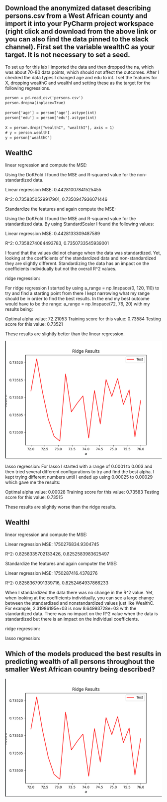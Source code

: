 ## Download the anonymized dataset describing persons.csv from a West African county and import it into your PyCharm project workspace (right click and download from the above link or you can also find the data pinned to the slack channel). First set the variable wealthC as your target. It is not necessary to set a seed. ##

To set up for this lab I imported the data and then dropped the na, which was about 70-80 data points, which should not affect the outcomes. After I checked the data types I changed age and edu to int. I set the features for X, dropping wealthC and wealthI and setting these as the target for the following regressions. 

``` 
person = pd.read_csv('persons.csv')
person.dropna(inplace=True)

person['age'] = person['age'].astype(int)
person['edu'] = person['edu'].astype(int)

X = person.drop(["wealthC", "wealthI"], axis = 1)
# y = person.wealthI
y = person['wealthC']
``` 

## WealthC ##

linear regression and compute the MSE:

Using the DoKFold I found the MSE and R-squared value for the non-standardized data.

Linear regression MSE: 0.44281007841525455

R^2: 0.7358350529917901, 0.7350947936071446

Standardize the features and again compute the MSE:

Using the DoKFold I found the MSE and R-squared value for the standardized data. By using StandardScaler I found the following values:

Linear regression MSE: 0.4428133309487589

R^2: 0.7358274064493783, 0.7350733545939001

I found that the values did not change when the data was standardized. Yet, looking at the coefficients of the standardized data and non-standardized they are slightly different. Standardizing the data has an impact on the coefficients individually but not the overall R^2 values. 

ridge regression:

For ridge regression I started by using a_range = np.linspace(0, 120, 110) to try and find a starting point from there I kept narrowing what my range should be in order to find the best results. In the end my best outcome would have to be the range: a_range = np.linspace(72, 76, 20) with my results being:

Optimal alpha value: 72.21053
Training score for this value: 0.73584
Testing score for this value: 0.73521

These results are slightly better than the linear regression. 

![ridge1](wealthcridge.png)

lasso regression:
For lasso I started with a range of 0.0001 to 0.003 and then tried several different configurations to try and find the best alpha. I kept trying different numbers until I ended up using 0.00025 to 0.00029 which gave me the results: 

Optimal alpha value: 0.00028
Training score for this value: 0.73583
Testing score for this value: 0.73515

These results are slightly worse than the ridge results. 

## WealthI ##

linear regression and compute the MSE:

Linear regression MSE: 1750276834.9304745

R^2: 0.8258335702133426, 0.8252583983625497

Standardize the features and again computer the MSE:

Linear regression MSE: 1750287416.4378276

R^2: 0.8258367991339716, 0.8252464937866233

When I standardized the data there was no change in the R^2 value. Yet, when looking at the coefficients individually, you can see a large change between the standardized and nonstandardized values just like WealthC. For example, 2.31986195e+03 is now 8.64993728e+03 with the standardized data. There was no impact on the R^2 value when the data is standardized but there is an impact on the individual coefficients.

ridge regression:

lasso regression:

## Which of the models produced the best results in predicting wealth of all persons throughout the smaller West African country being described? ##

![ridge1](wealthcridge.png)
